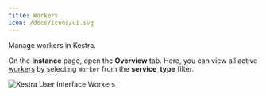 ```yaml
---
title: Workers
icon: /docs/icons/ui.svg
---
```


Manage workers in Kestra.

On the **Instance** page, open the **Overview** tab. Here, you can view all active [workers](../../07.architecture/05.worker.md) by selecting `Worker` from the **service_type** filter.

![Kestra User Interface Workers](/docs/user-interface-guide/30-Administration-Workers.png)

